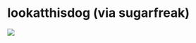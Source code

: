 <!--
id: 16992807
link: http://tumblr.atmos.org/post/16992807/lookatthisdog-via-sugarfreak
slug: lookatthisdog-via-sugarfreak
date: Wed Oct 24 2007 12:38:22 GMT-0700 (PDT)
publish: 2007-10-024
tags: 
title: lookatthisdog (via sugarfreak)
-->


lookatthisdog (via sugarfreak)
==============================

![](http://31.media.tumblr.com/16992807_500.jpg)

